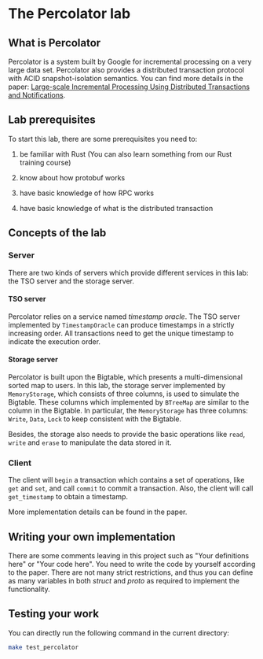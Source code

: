 # The Percolator lab

## What is Percolator

Percolator is a system built by Google for incremental processing on a very
large data set. Percolator also provides a distributed transaction protocol with
ACID snapshot-isolation semantics. You can find more details in the paper:
[Large-scale Incremental Processing Using Distributed Transactions and Notifications](https://storage.googleapis.com/pub-tools-public-publication-data/pdf/36726.pdf).

## Lab prerequisites

To start this lab, there are some prerequisites you need to:

1. be familiar with Rust (You can also learn something from our Rust training
course)

2. know about how protobuf works

3. have basic knowledge of how RPC works

4. have basic knowledge of what is the distributed transaction

## Concepts of the lab

### Server

There are two kinds of servers which provide different services in this lab: the
TSO server and the storage server.

#### TSO server

Percolator relies on a service named *timestamp oracle*. The TSO server
implemented by `TimestampOracle` can produce timestamps in a strictly increasing
order. All transactions need to get the unique timestamp to indicate the
execution order.

#### Storage server

Percolator is built upon the Bigtable, which presents a multi-dimensional sorted
map to users. In this lab, the storage server implemented by `MemoryStorage`,
which consists of three columns, is used to simulate the Bigtable. These columns
which implemented by `BTreeMap` are similar to the column in the Bigtable. In
particular, the `MemoryStorage` has three columns: `Write`, `Data`, `Lock` to
keep consistent with the Bigtable.

Besides, the storage also needs to provide the basic operations like `read`,
`write` and `erase` to manipulate the data stored in it.

### Client

The client will `begin` a transaction which contains a set of operations, like
`get` and `set`, and call `commit` to commit a transaction. Also, the client
will call `get_timestamp` to obtain a timestamp.

More implementation details can be found in the paper.

## Writing your own implementation

There are some comments leaving in this project such as "Your definitions here"
or "Your code here". You need to write the code by yourself according to the paper.
There are not many strict restrictions, and thus you can define as many variables
in both *struct* and *proto* as required to implement the functionality.

## Testing your work

You can directly run the following command in the current directory:

```sh
make test_percolator
```
